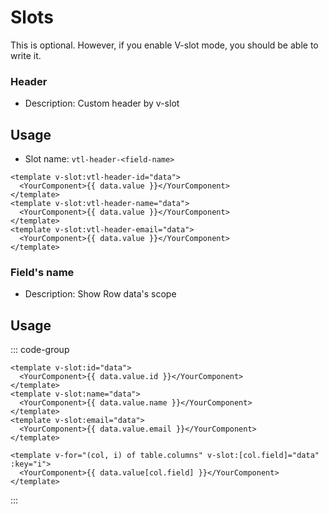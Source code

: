 # Slots

This is optional. However, if you enable V-slot mode, you should be able to write it.

### Header

- Description: <Badge> Custom header by v-slot </Badge>

## Usage
- Slot name: `vtl-header-<field-name>`

```vue
<template v-slot:vtl-header-id="data">
  <YourComponent>{{ data.value }}</YourComponent>
</template>
<template v-slot:vtl-header-name="data">
  <YourComponent>{{ data.value }}</YourComponent>
</template>
<template v-slot:vtl-header-email="data">
  <YourComponent>{{ data.value }}</YourComponent>
</template>
```


### Field's name

- Description: <Badge> Show Row data's scope </Badge>

## Usage

::: code-group

```vue [Custom everywhere]
<template v-slot:id="data">
  <YourComponent>{{ data.value.id }}</YourComponent>
</template>
<template v-slot:name="data">
  <YourComponent>{{ data.value.name }}</YourComponent>
</template>
<template v-slot:email="data">
  <YourComponent>{{ data.value.email }}</YourComponent>
</template>
```

```vue [Same everywhere]
<template v-for="(col, i) of table.columns" v-slot:[col.field]="data" :key="i">
  <YourComponent>{{ data.value[col.field] }}</YourComponent>
</template>
```

:::
